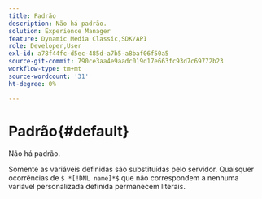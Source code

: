 ```yaml
---
title: Padrão
description: Não há padrão.
solution: Experience Manager
feature: Dynamic Media Classic,SDK/API
role: Developer,User
exl-id: a78f44fc-d5ec-485d-a7b5-a8baf06f50a5
source-git-commit: 790ce3aa4e9aadc019d17e663fc93d7c69772b23
workflow-type: tm+mt
source-wordcount: '31'
ht-degree: 0%

---
```


# Padrão{#default}

Não há padrão.

Somente as variáveis definidas são substituídas pelo servidor. Quaisquer ocorrências de `$ *[!DNL name]*$` que não correspondem a nenhuma variável personalizada definida permanecem literais.
